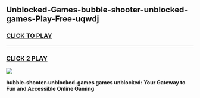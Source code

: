 
## Unblocked-Games-bubble-shooter-unblocked-games-Play-Free-uqwdj
<h3>
<a href="https://premium76.site?title=bubble-shooter-unblocked-games&ref=15A">CLICK TO PLAY</a></h3>
<hr>

<h3>
<a href="https://premium76.site?title=bubble-shooter-unblocked-games&ref=15A">CLICK 2 PLAY</a>
  
</h3>

<a href="https://premium76.site?title=bubble-shooter-unblocked-games&ref=15A"><img src="https://clearcache.store/games.png"></a>


**bubble-shooter-unblocked-games games unblocked: Your Gateway to Fun and Accessible Online Gaming**
